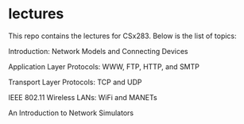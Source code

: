 # lectures

This repo contains the lectures for CSx283. Below is the list of topics:

Introduction: Network Models and Connecting Devices

Application Layer Protocols: WWW, FTP, HTTP, and SMTP

Transport Layer Protocols: TCP and UDP

IEEE 802.11 Wireless LANs: WiFi and MANETs

An Introduction to Network Simulators
